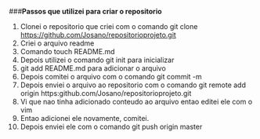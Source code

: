 ###**Passos que utilizei para criar o repositorio**

1. Clonei o repositorio que criei com o comando git clone https://github.com/Josano/repositorioprojeto.git
2. Criei o arquivo readme
  1. Comando touch README.md
  2. Depois utilizei o comando git init para inicializar
  3. git add README.md para adicionar o arquivo
  4. Depois comitei o arquivo com o comando git commit -m
  5. Depois enviei o arquivo ao repositorio com o comando git remote add origin https:github.com/Josano/repositorioprojeto.git
  6. Vi que nao tinha adicionado conteudo ao arquivo entao editei ele com o vim 
  7. Entao adicionei ele novamente, comitei.	
3. Depois enviei ele com o comando git push origin master